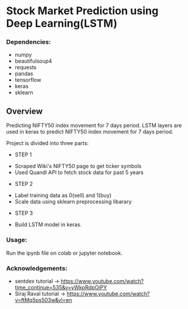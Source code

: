 # Stock Market Prediction using Deep Learning(LSTM)

### Dependencies:
* numpy
* beautifulsoup4
* requests
* pandas
* tensorflow
* keras
* sklearn


## Overview
Predicting NIFTY50 index movement for 7 days period.
LSTM layers are used in keras to predict NIFTY50 index movement for 7 days period.

Project is divided into three parts:</br>
* STEP 1</br>
- Scraped Wiki's NIFTY50 page to get ticker symbols<br>
- Used Quandl API to fetch stock data for past 5 years

* STEP 2</br>
- Label training data as 0(sell) and 1(buy)<br>
- Scale data using sklearn preprocessing libarary

* STEP 3</br>
- Build LSTM model in keras.


### Usage:
Run the ipynb file on colab or jupyter notebook.

### Acknowledgements:
* sentdex tutorial -> https://www.youtube.com/watch?time_continue=535&v=yWkpRdpOiPY
* Siraj Raval tutorial -> https://www.youtube.com/watch?v=ftMq5ps503w&vl=en
